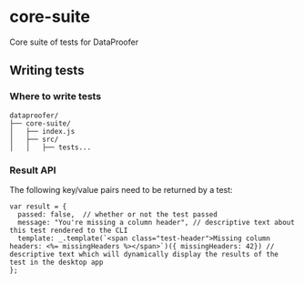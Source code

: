# core-suite
Core suite of tests for DataProofer

## Writing tests

### Where to write tests

```
dataproofer/
├── core-suite/
│   ├── index.js
│   ├── src/
│   │   ├── tests...
```

### Result API

The following key/value pairs need to be returned by a test:

```
var result = {
  passed: false,  // whether or not the test passed
  message: "You're missing a column header", // descriptive text about this test rendered to the CLI
  template: _.template(`<span class="test-header">Missing column headers: <%= missingHeaders %></span>`)({ missingHeaders: 42}) // descriptive text which will dynamically display the results of the test in the desktop app
};
```